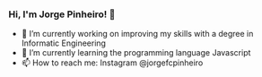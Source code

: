 ### Hi, I'm Jorge Pinheiro! 👋

- 🔭 I’m currently working on improving my skills with a degree in Informatic Engineering 
- 🌱 I’m currently learning the programming language Javascript
- 📫 How to reach me: Instagram @jorgefcpinheiro
